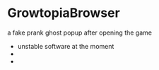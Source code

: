 # GrowtopiaBrowser

a fake prank ghost popup after opening the game

- unstable software at the moment
-
-
